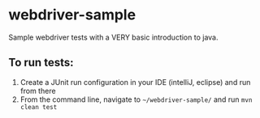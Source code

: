 # webdriver-sample

Sample webdriver tests with a VERY basic introduction to java.  

## To run tests:
1) Create a JUnit run configuration in your IDE (intelliJ, eclipse) and run from there
2) From the command line, navigate to `~/webdriver-sample/` and run `mvn clean test`
